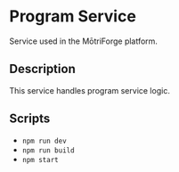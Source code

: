 # Program Service

Service used in the MōtriForge platform.

## Description

This service handles program service logic.

## Scripts
- `npm run dev`
- `npm run build`
- `npm start`
